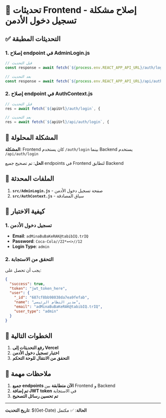 # 🔧 تحديثات Frontend - إصلاح مشكلة تسجيل دخول الأدمن

## ✅ التحديثات المطبقة

### 1. إصلاح endpoint في AdminLogin.js
```javascript
// قبل التحديث
const response = await fetch(`${process.env.REACT_APP_API_URL}/auth/login`, {

// بعد التحديث
const response = await fetch(`${process.env.REACT_APP_API_URL}/api/auth/login`, {
```

### 2. إصلاح endpoint في AuthContext.js
```javascript
// قبل التحديث
res = await fetch(`${apiUrl}/auth/login`, {

// بعد التحديث
res = await fetch(`${apiUrl}/api/auth/login`, {
```

## 🎯 المشكلة المحلولة

**المشكلة**: Frontend كان يستخدم `/auth/login` بينما Backend يستخدم `/api/auth/login`

**الحل**: تم تصحيح جميع endpoints في Frontend لتطابق Backend

## 📁 الملفات المحدثة

1. **`src/AdminLogin.js`** - صفحة تسجيل دخول الأدمن
2. **`src/AuthContext.js`** - سياق المصادقة

## 🚀 كيفية الاختبار

### 1. تسجيل دخول الأدمن
- **Email**: `adMinaBuBaKeRAK@tabibIQ.trIQ`
- **Password**: `Coca-Cola//22*=<>//12`
- **Login Type**: `admin`

### 2. التحقق من الاستجابة
يجب أن تحصل على:
```json
{
  "success": true,
  "token": "jwt_token_here",
  "user": {
    "_id": "687cf8bb98038da7ea9fefab",
    "name": "مدير النظام الرئيسي",
    "email": "adMinaBuBaKeRAK@tabibIQ.trIQ",
    "user_type": "admin"
  }
}
```

## 🔄 الخطوات التالية

1. **رفع التحديثات إلى Vercel**
2. **اختبار تسجيل دخول الأدمن**
3. **التحقق من الانتقال للوحة التحكم**

## 📝 ملاحظات مهمة

1. **جميع endpoints الآن متطابقة** بين Frontend و Backend
2. **تم إضافة JWT token** في الاستجابة
3. **تم تحسين رسائل التصحيح**

---
**تاريخ التحديث**: $(Get-Date)
**الحالة**: ✅ مكتمل 